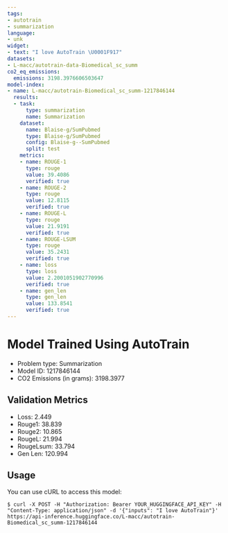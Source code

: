 ```yaml
---
tags:
- autotrain
- summarization
language:
- unk
widget:
- text: "I love AutoTrain \U0001F917"
datasets:
- L-macc/autotrain-data-Biomedical_sc_summ
co2_eq_emissions:
  emissions: 3198.3976606503647
model-index:
- name: L-macc/autotrain-Biomedical_sc_summ-1217846144
  results:
  - task:
      type: summarization
      name: Summarization
    dataset:
      name: Blaise-g/SumPubmed
      type: Blaise-g/SumPubmed
      config: Blaise-g--SumPubmed
      split: test
    metrics:
    - name: ROUGE-1
      type: rouge
      value: 39.4086
      verified: true
    - name: ROUGE-2
      type: rouge
      value: 12.8115
      verified: true
    - name: ROUGE-L
      type: rouge
      value: 21.9191
      verified: true
    - name: ROUGE-LSUM
      type: rouge
      value: 35.2431
      verified: true
    - name: loss
      type: loss
      value: 2.2001051902770996
      verified: true
    - name: gen_len
      type: gen_len
      value: 133.8541
      verified: true
---
```


# Model Trained Using AutoTrain

- Problem type: Summarization
- Model ID: 1217846144
- CO2 Emissions (in grams): 3198.3977

## Validation Metrics

- Loss: 2.449
- Rouge1: 38.839
- Rouge2: 10.865
- RougeL: 21.994
- RougeLsum: 33.794
- Gen Len: 120.994

## Usage

You can use cURL to access this model:

```
$ curl -X POST -H "Authorization: Bearer YOUR_HUGGINGFACE_API_KEY" -H "Content-Type: application/json" -d '{"inputs": "I love AutoTrain"}' https://api-inference.huggingface.co/L-macc/autotrain-Biomedical_sc_summ-1217846144
```